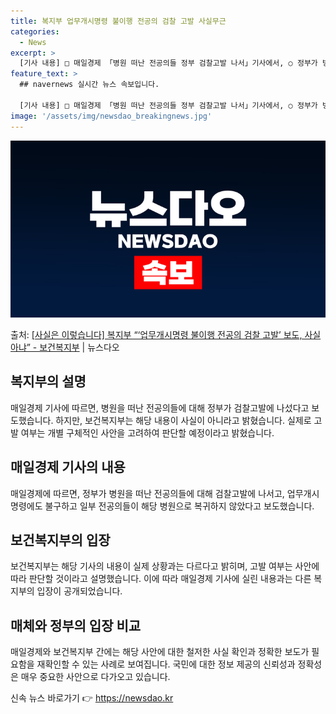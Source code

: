 ```yaml
---
title: 복지부 업무개시명령 불이행 전공의 검찰 고발 사실무근
categories:
  - News
excerpt: >
  [기사 내용] □ 매일경제 「병원 떠난 전공의들 정부 검찰고발 나서」기사에서, ○ 정부가 병원을 떠난 전공의…
feature_text: >
  ## navernews 실시간 뉴스 속보입니다.

  [기사 내용] □ 매일경제 「병원 떠난 전공의들 정부 검찰고발 나서」기사에서, ○ 정부가 병원을 떠난 전공의…
image: '/assets/img/newsdao_breakingnews.jpg'
---
```


![뉴스다오 속보](/assets/img/newsdao_breakingnews.jpg)

<p>출처: <a href="https://newsdao.kr/3201" rel="dofollow">[사실은 이렇습니다] 복지부 “‘업무개시명령 불이행 전공의 검찰 고발’ 보도, 사실 아냐” - 보건복지부</a> | 뉴스다오</p>

<h2 data-ke-size="size26">복지부의 설명</h2>
<p data-ke-size="size16">매일경제 기사에 따르면, 병원을 떠난 전공의들에 대해 정부가 검찰고발에 나섰다고 보도했습니다. 하지만, 보건복지부는 해당 내용이 사실이 아니라고 밝혔습니다. 실제로 고발 여부는 개별 구체적인 사안을 고려하여 판단할 예정이라고 밝혔습니다.</p>

<h2 data-ke-size="size26">매일경제 기사의 내용</h2>
<p data-ke-size="size16">매일경제에 따르면, 정부가 병원을 떠난 전공의들에 대해 검찰고발에 나서고, 업무개시명령에도 불구하고 일부 전공의들이 해당 병원으로 복귀하지 않았다고 보도했습니다.</p>

<h2 data-ke-size="size26">보건복지부의 입장</h2>
<p data-ke-size="size16">보건복지부는 해당 기사의 내용이 실제 상황과는 다르다고 밝히며, 고발 여부는 사안에 따라 판단할 것이라고 설명했습니다. 이에 따라 매일경제 기사에 실린 내용과는 다른 복지부의 입장이 공개되었습니다.</p>

<h2 data-ke-size="size26">매체와 정부의 입장 비교</h2>
<p data-ke-size="size16">매일경제와 보건복지부 간에는 해당 사안에 대한 철저한 사실 확인과 정확한 보도가 필요함을 재확인할 수 있는 사례로 보여집니다. 국민에 대한 정보 제공의 신뢰성과 정확성은 매우 중요한 사안으로 다가오고 있습니다.</p> 

신속 뉴스 바로가기 👉 <a href="https://newsdao.kr" rel="dofollow">https://newsdao.kr</a>


